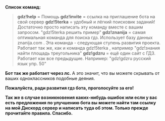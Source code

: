 **Список команд:**
> **gdz!help** = Помощь
> **gdz!invite** = ссылка на приглашение бота на свой сервер
> **gdz!5terka** = удобный и лёгкий поисковик заданий! Достаточно просто написать эту команду вместе с вашим запросом. "gdz!5terka решить пример"
> **gdz!znanija** = самая оптимальная команда для поиска гдз. Использует базу данных znanija.com . Эта команда - следующая ступень развития проекта. Работает так же, как и команда gdz!5terka , например "gdz!знания найти площадь треугольника"
> **gdz!gdzru** = ещё один сайт с ГДЗ. Работает как все предыдущие. Например: "gdz!gdzru русский язык упр. 50"

**Бот так же работает через лс.**
А это значит, что вы можете скрывать от ваших одноклассников подобные деяния.

**Пожалуйста, ради развития гдз бота, проголосуйте за его!**

 
__Так же в случае возникновения каких-нибудь ошибок или если у вас есть предложения по улучшению бота вы можете найти там ссылку на мой Дискорд сервер и написать туда об этом. Только прежде прочитайте правила. Спасибо.__
